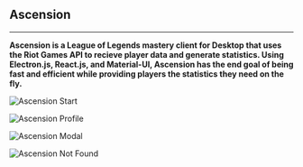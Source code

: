 ## Ascension

---

**Ascension is a League of Legends mastery client for Desktop that uses the Riot Games API to recieve player data and generate statistics. Using Electron.js, React.js, and Material-UI, Ascension has the end goal of being fast and efficient while providing players the statistics they need on the fly.**



![Ascension Start](https://i.imgur.com/75WWwGJ.jpg)



![Ascension Profile](https://i.imgur.com/hATimvp.jpg)



![Ascension Modal](https://i.imgur.com/YEVqJKW.jpg)



![Ascension Not Found](https://i.imgur.com/FIARPjs.jpg)